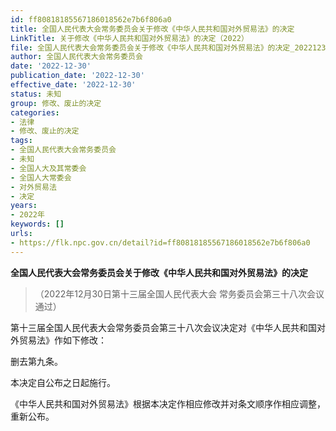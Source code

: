 ```yaml
---
id: ff80818185567186018562e7b6f806a0
title: 全国人民代表大会常务委员会关于修改《中华人民共和国对外贸易法》的决定
LinkTitle: 关于修改《中华人民共和国对外贸易法》的决定（2022）
file: 全国人民代表大会常务委员会关于修改《中华人民共和国对外贸易法》的决定_20221230_ff80818185567186018562e7b6f806a0.docx
author: 全国人民代表大会常务委员会
date: '2022-12-30'
publication_date: '2022-12-30'
effective_date: '2022-12-30'
status: 未知
group: 修改、废止的决定
categories:
- 法律
- 修改、废止的决定
tags:
- 全国人民代表大会常务委员会
- 未知
- 全国人大及其常委会
- 全国人大常委会
- 对外贸易法
- 决定
years:
- 2022年
keywords: []
urls:
- https://flk.npc.gov.cn/detail?id=ff80818185567186018562e7b6f806a0
---
```


**全国人民代表大会常务委员会关于修改《中华人民共和国对外贸易法》的决定**

> （2022年12月30日第十三届全国人民代表大会
> 常务委员会第三十八次会议通过）

第十三届全国人民代表大会常务委员会第三十八次会议决定对《中华人民共和国对外贸易法》作如下修改：

删去第九条。

本决定自公布之日起施行。

《中华人民共和国对外贸易法》根据本决定作相应修改并对条文顺序作相应调整，重新公布。

